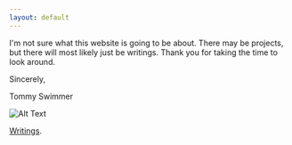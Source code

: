 ```yaml
---
layout: default
---
```


I'm not sure what this website is going to be about. There may be projects, but there will most likely just be writings. Thank you for taking the time to look around.

Sincerely,

Tommy Swimmer

![Alt Text](https://media.giphy.com/media/vFKqnCdLPNOKc/giphy.gif)

[Writings](./another-page.html).
